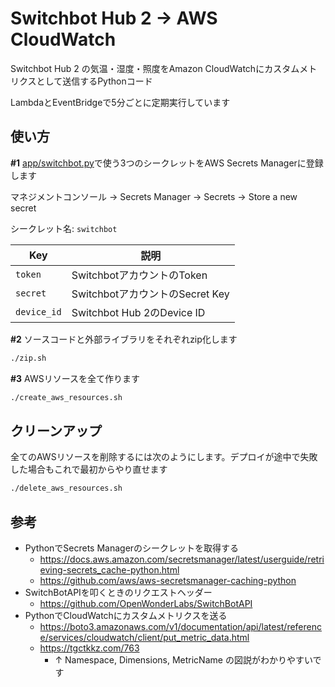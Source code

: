 # Switchbot Hub 2 -> AWS CloudWatch

Switchbot Hub 2 の気温・湿度・照度をAmazon CloudWatchにカスタムメトリクスとして送信するPythonコード

LambdaとEventBridgeで5分ごとに定期実行しています

## 使い方

**#1** [app/switchbot.py](app/switchbot.py)で使う3つのシークレットをAWS Secrets Managerに登録します

マネジメントコンソール → Secrets Manager → Secrets → Store a new secret

シークレット名: `switchbot`

|Key|説明|
|---|---|
|`token`|SwitchbotアカウントのToken|
|`secret`|SwitchbotアカウントのSecret Key|
|`device_id`|Switchbot Hub 2のDevice ID|

**#2** ソースコードと外部ライブラリをそれぞれzip化します

```bash
./zip.sh
```

**#3** AWSリソースを全て作ります

```bash
./create_aws_resources.sh
```

## クリーンアップ

全てのAWSリソースを削除するには次のようにします。デプロイが途中で失敗した場合もこれで最初からやり直せます

```bash
./delete_aws_resources.sh
```

## 参考

- PythonでSecrets Managerのシークレットを取得する
  - https://docs.aws.amazon.com/secretsmanager/latest/userguide/retrieving-secrets_cache-python.html
  - https://github.com/aws/aws-secretsmanager-caching-python
- SwitchBotAPIを叩くときのリクエストヘッダー
  - https://github.com/OpenWonderLabs/SwitchBotAPI
- PythonでCloudWatchにカスタムメトリクスを送る
  - https://boto3.amazonaws.com/v1/documentation/api/latest/reference/services/cloudwatch/client/put_metric_data.html
  - https://tgctkkz.com/763
    - ↑ Namespace, Dimensions, MetricName の図説がわかりやすいです
